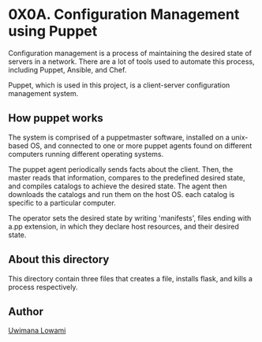 # 0X0A. Configuration Management using Puppet

Configuration management is a process of maintaining the
desired state of servers in a network.
There are a lot of tools used to automate this process, including
Puppet, Ansible, and Chef.

Puppet, which is used in this project, is a client-server configuration
management system.

## How puppet works

The system is comprised of a puppetmaster software, installed on a unix-based
OS, and connected to one or more puppet agents found on different computers
running different operating systems.

The puppet agent periodically sends facts about the client. Then, the master
reads that information, compares to the predefined desired state, and compiles
catalogs to achieve the desired state. The agent then downloads the catalogs and run them on the host OS. each catalog is specific to a particular computer.

The operator sets the desired state by writing 'manifests', files ending with a.pp extension, in which they declare host resources, and their desired state.

## About this directory

This directory contain three files that creates a file, installs flask, and kills a process respectively.

## Author
[Uwimana Lowami](https://github.com/Sonlowami)
